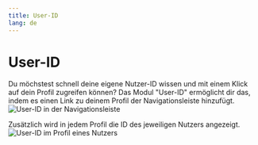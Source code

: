```yaml
---
title: User-ID
lang: de
---
```


# User-ID

Du möchstest schnell deine eigene Nutzer-ID wissen und mit einem Klick auf dein Profil zugreifen können?
Das Modul "User-ID" ermöglicht dir das, indem es einen Link zu deinem Profil der Navigationsleiste hinzufügt.
![User-ID in der Navigationsleiste](/docs/assets/userid/img/navbar.png)

Zusätzlich wird in jedem Profil die ID des jeweiligen Nutzers angezeigt.
![User-ID im Profil eines Nutzers](/docs/assets/userid/img/profile.png)
